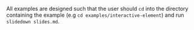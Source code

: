 All examples are designed such that the user should `cd` into the directory containing
the example (e.g `cd examples/interactive-element`) and run `slidedown slides.md`.
